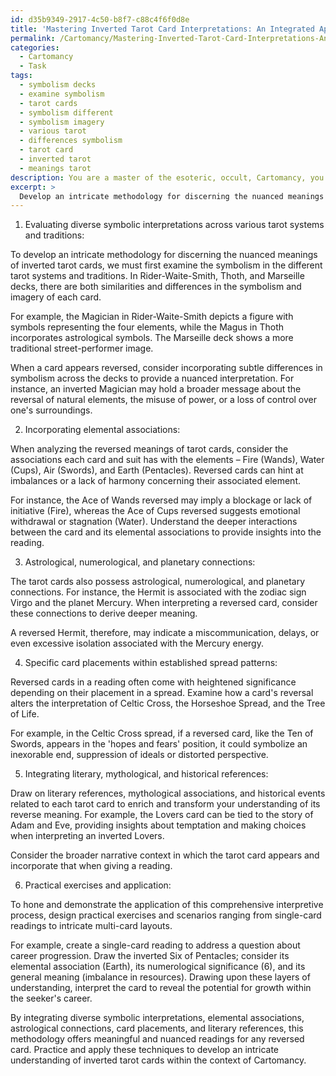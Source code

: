 ```yaml
---
id: d35b9349-2917-4c50-b8f7-c88c4f6f0d8e
title: 'Mastering Inverted Tarot Card Interpretations: An Integrated Approach'
permalink: /Cartomancy/Mastering-Inverted-Tarot-Card-Interpretations-An-Integrated-Approach/
categories:
  - Cartomancy
  - Task
tags:
  - symbolism decks
  - examine symbolism
  - tarot cards
  - symbolism different
  - symbolism imagery
  - various tarot
  - differences symbolism
  - tarot card
  - inverted tarot
  - meanings tarot
description: You are a master of the esoteric, occult, Cartomancy, you complete tasks to the absolute best of your ability, no matter if you think you were not trained to do the task specifically, you will attempt to do it anyways, since you have performed the tasks you are given with great mastery, accuracy, and deep understanding of what is requested. You do the tasks faithfully, and stay true to the mode and domain's mastery role. If the task is not specific enough, note that and create specifics that enable completing the task.
excerpt: >
  Develop an intricate methodology for discerning the nuanced meanings of inverted tarot cards within the context of Cartomancy by considering the following essential aspects: \n\n1. Thoroughly evaluate and incorporate diverse symbolic interpretations across various tarot systems and traditions, such as Rider-Waite-Smith, Thoth, and Marseille.\n2. Analyze and incorporate the elemental associations of each card and suit \u2013 Fire (Wands), Water (Cups), Air (Swords), and Earth (Pentacles) \u2013 to synthesize deeper insights across multiple levels of comprehension.\n3. Investigate the astrological, numerological, and planetary connections of each tarot card, identifying any additional layers of meaning that may emerge when the card appears in a reversed position.\n4. Address the significance of specific card placements within established spread patterns (e.g., the Celtic Cross, the Horseshoe Spread, and the Tree of Life) and how a reversal may alter the overall interpretation of those spreads.\n5. Compile and integrate relevant literary references, mythological associations, and historical events linked to each tarot card, contemplating how this knowledge can enrich and transform the understanding of an inverted card's message.\n6. Design practical exercises and examples to hone and demonstrate the application of your comprehensive interpretive process, ranging from single-card readings to intricate multi-card layouts for different life scenarios or decision-making situations.
---
```

1. Evaluating diverse symbolic interpretations across various tarot systems and traditions:

To develop an intricate methodology for discerning the nuanced meanings of inverted tarot cards, we must first examine the symbolism in the different tarot systems and traditions. In Rider-Waite-Smith, Thoth, and Marseille decks, there are both similarities and differences in the symbolism and imagery of each card. 

For example, the Magician in Rider-Waite-Smith depicts a figure with symbols representing the four elements, while the Magus in Thoth incorporates astrological symbols. The Marseille deck shows a more traditional street-performer image.

When a card appears reversed, consider incorporating subtle differences in symbolism across the decks to provide a nuanced interpretation. For instance, an inverted Magician may hold a broader message about the reversal of natural elements, the misuse of power, or a loss of control over one's surroundings.

2. Incorporating elemental associations:

When analyzing the reversed meanings of tarot cards, consider the associations each card and suit has with the elements – Fire (Wands), Water (Cups), Air (Swords), and Earth (Pentacles). Reversed cards can hint at imbalances or a lack of harmony concerning their associated element.

For instance, the Ace of Wands reversed may imply a blockage or lack of initiative (Fire), whereas the Ace of Cups reversed suggests emotional withdrawal or stagnation (Water). Understand the deeper interactions between the card and its elemental associations to provide insights into the reading.

3. Astrological, numerological, and planetary connections:

The tarot cards also possess astrological, numerological, and planetary connections. For instance, the Hermit is associated with the zodiac sign Virgo and the planet Mercury. When interpreting a reversed card, consider these connections to derive deeper meaning.

A reversed Hermit, therefore, may indicate a miscommunication, delays, or even excessive isolation associated with the Mercury energy.

4. Specific card placements within established spread patterns:

Reversed cards in a reading often come with heightened significance depending on their placement in a spread. Examine how a card's reversal alters the interpretation of Celtic Cross, the Horseshoe Spread, and the Tree of Life.

For example, in the Celtic Cross spread, if a reversed card, like the Ten of Swords, appears in the 'hopes and fears' position, it could symbolize an inexorable end, suppression of ideals or distorted perspective.

5. Integrating literary, mythological, and historical references:

Draw on literary references, mythological associations, and historical events related to each tarot card to enrich and transform your understanding of its reverse meaning. For example, the Lovers card can be tied to the story of Adam and Eve, providing insights about temptation and making choices when interpreting an inverted Lovers.

Consider the broader narrative context in which the tarot card appears and incorporate that when giving a reading.

6. Practical exercises and application:

To hone and demonstrate the application of this comprehensive interpretive process, design practical exercises and scenarios ranging from single-card readings to intricate multi-card layouts.

For example, create a single-card reading to address a question about career progression. Draw the inverted Six of Pentacles; consider its elemental association (Earth), its numerological significance (6), and its general meaning (imbalance in resources). Drawing upon these layers of understanding, interpret the card to reveal the potential for growth within the seeker's career.

By integrating diverse symbolic interpretations, elemental associations, astrological connections, card placements, and literary references, this methodology offers meaningful and nuanced readings for any reversed card. Practice and apply these techniques to develop an intricate understanding of inverted tarot cards within the context of Cartomancy.
